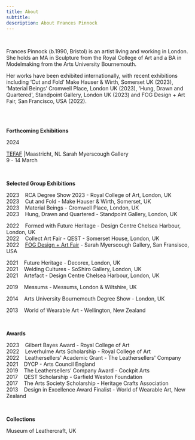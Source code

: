 ```yaml
---
title: About
subtitle: 
description: About Frances Pinnock
---
```



<br /> 

Frances Pinnock (b.1990, Bristol) is an artist living and working in London. 
She holds an MA in Sculpture from the Royal College of Art and a BA in Modelmaking from the Arts University Bournemouth. 

Her works have been exhibited internationally,  with recent exhibitions including ‘Cut and Fold’ Make Hauser & Wirth, Somerset UK (2023), ‘Material Beings’ Cromwell Place, London UK (2023), 'Hung, Drawn and Quartered', Standpoint Gallery, London UK (2023) and FOG Design + Art Fair, San Francisco, USA (2022). 

 

<br /> 

<br /> 

**Forthcoming Exhibitions**  

2024

[TEFAF](https://www.tefaf.com/fairs/tefaf-maastricht) |Maastricht, NL
Sarah Myerscough Gallery  
9 - 14 March



<br /> 


**Selected Group Exhibitions** 

2023&nbsp;&nbsp;&nbsp; RCA Degree Show 2023 - Royal College of Art, London, UK  
2023&nbsp;&nbsp;&nbsp; Cut and Fold - Make Hauser & Wirth, Somerset, UK  
2023&nbsp;&nbsp;&nbsp; Material Beings - Cromwell Place, London, UK  
2023&nbsp;&nbsp;&nbsp; Hung, Drawn and Quartered - Standpoint Gallery, London, UK  

2022&nbsp;&nbsp;&nbsp; Formed with Future Heritage - Design Centre Chelsea Harbour, London, UK  
2022&nbsp;&nbsp;&nbsp; Collect Art Fair - QEST - Somerset House, London, UK  
2022&nbsp;&nbsp;&nbsp; [FOG Design + Art Fair](https://www.sarahmyerscough.com/exhibitions/38-fog-design-art-2022/) - Sarah Myerscough Gallery, San Fransisco, USA  

2021&nbsp;&nbsp;&nbsp; Future Heritage - Decorex, London, UK  
2021&nbsp;&nbsp;&nbsp; Welding Cultures - SoShiro Gallery, London, UK  
2021&nbsp;&nbsp;&nbsp; Artefact - Design Centre Chelsea Harbour, London, UK  

2019&nbsp;&nbsp;&nbsp; Messums - Messums, London & Wiltshire, UK  

2014&nbsp;&nbsp;&nbsp; Arts University Bournemouth Degree Show - London, UK  

2013&nbsp;&nbsp;&nbsp; World of Wearable Art - Wellington, New Zealand  

<br />  
  

**Awards** 

2023&nbsp;&nbsp;&nbsp; Gilbert Bayes Award - Royal College of Art  
2022&nbsp;&nbsp;&nbsp; Leverhulme Arts Scholarship - Royal College of Art   
2022&nbsp;&nbsp;&nbsp; Leathersellers' Academic Grant - The Leathersellers' Company   
2021&nbsp;&nbsp;&nbsp; DYCP - Arts Council England  
2019&nbsp;&nbsp;&nbsp; The Leathersellers’ Company Award - Cockpit Arts  
2017&nbsp;&nbsp;&nbsp; QEST Scholarship - Garfield Weston Foundation  
2017&nbsp;&nbsp;&nbsp; The Arts Society Scholarship - Heritage Crafts Association  
2013&nbsp;&nbsp;&nbsp; Design in Excellence Award Finalist - World of Wearable Art, New Zealand  

<br />   


**Collections** 

Museum of Leathercraft, UK  

<br />  











